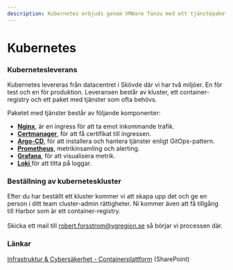 ```yaml
---
description: Kubernetes erbjuds genom VMWare Tanzu med ett tjänstepaket.
---
```


# Kubernetes

### Kubernetesleverans <a href="#kubernetesleverans" id="kubernetesleverans"></a>

Kubernetes levereras från datacentret i Skövde där vi har två miljöer. En för test och en för produktion. Leveransen består av kluster, ett container-registry och ett paket med tjänster som ofta behövs.&#x20;

Paketet med tjänster består av följande komponenter:

* [**Nginx**](https://www.nginx.com/), är en ingress för att ta emot inkommande trafik.
* [**Certmanager**](https://cert-manager.io/), för att få certifikat till ingressen.&#x20;
* [**Argo-CD**](https://argo-cd.readthedocs.io/en/stable/), för att installera och hantera tjänster enligt GitOps-pattern.
* [**Prometheus**](https://prometheus.io/), metrikinsamling och alerting.
* [**Grafana**](https://grafana.com/), för att visualisera metrik.
* [**Loki** ](https://github.com/grafana/loki)för att titta på loggar.

### **Beställning av kuberneteskluster**

Efter du har beställt ett kluster kommer vi att skapa upp det och ge en person i ditt team cluster-admin rättigheter. Ni kommer även att få tillgång till Harbor som är ett container-registry.\
\
Skicka ett mail till [robert.forsstrom@vgregion.se](mailto:robert.forsstrom@vgregion.se) så börjar vi processen där.

### Länkar

[Infrastruktur & Cybersäkerhet - Containerplattform](https://vgregion.sharepoint.com/sites/IOC/SitePages/DP-containerplatform.aspx) (SharePoint)
